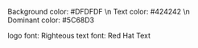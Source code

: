 Background color: #DFDFDF \n
Text color: #424242 \n  
Dominant color: #5C68D3

logo font: Righteous
text font: Red Hat Text

